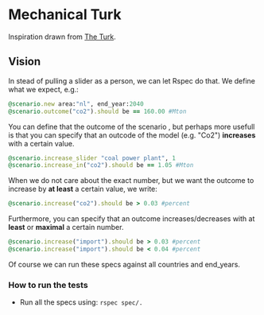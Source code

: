 # Mechanical Turk

Inspiration drawn from [The Turk](http://en.wikipedia.org/wiki/The_Turk).

## Vision

In stead of pulling a slider as a person, we can let Rspec do that. We define
what we expect, e.g.: 

````ruby
@scenario.new area:"nl", end_year:2040
@scenario.outcome("co2").should be == 160.00 #Mton
````

You can define that the outcome of the scenario , but 
perhaps more usefull is that you can specify that an outcode of the model 
(e.g. "Co2") **increases** with a certain value.

````ruby
@scenario.increase_slider "coal power plant", 1
@scenario.increase_in("co2").should be == 1.05 #Mton
````

When we do not care about the exact number, but we want the outcome to
increase by **at least** a certain value, we write:

````ruby
@scenario.increase("co2").should be > 0.03 #percent
````

Furthermore, you can specify that an outcome increases/decreases with at 
**least** or **maximal** a certain number.

````ruby
@scenario.increase("import").should be > 0.03 #percent
@scenario.increase("import").should be < 0.04 #percent
````

Of course we can run these specs against all countries and end_years.

### How to run the tests

* Run all the specs using: `rspec spec/.`
